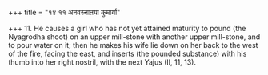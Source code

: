 +++
title = "१४ ११ अनवस्नातया कुमार्या"

+++
11. He causes a girl who has not yet attained maturity to pound (the Nyagrodha shoot) on an upper mill-stone with another upper mill-stone, and to pour water on it; then he makes his wife lie down on her back to the west of the fire, facing the east, and inserts (the pounded substance) with his thumb into her right nostril, with the next Yajus (II, 11, 13).
